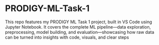 # PRODIGY-ML-Task-1
This repo features my PRODIGY ML Task 1 project, built in VS Code using Jupyter Notebook. It covers the complete ML pipeline—data exploration, preprocessing, model building, and evaluation—showcasing how raw data can be turned into insights with code, visuals, and clear steps
